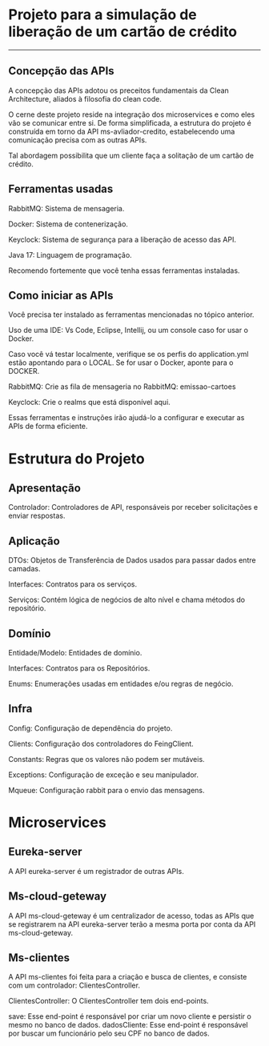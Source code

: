 # Projeto para a simulação de liberação de um cartão de crédito

---

## Concepção das APIs
A concepção das APIs adotou os preceitos fundamentais da Clean Architecture, aliados à filosofia do clean code.

O cerne deste projeto reside na integração dos microservices e como eles vão se comunicar entre si. De forma simplificada, a estrutura do projeto é construída em torno da API ms-avliador-credito, estabelecendo uma comunicação precisa com as outras APIs.

Tal abordagem possibilita que um cliente faça a solitação de um cartão de crédito.

## Ferramentas usadas
RabbitMQ: Sistema de mensageria.

Docker: Sistema de contenerização.

Keyclock: Sistema de segurança para a liberação de acesso das API.

Java 17: Linguagem de programação.

Recomendo fortemente que você tenha essas ferramentas instaladas.


## Como iniciar as APIs
Você precisa ter instalado as ferramentas mencionadas no tópico anterior. 

Uso de uma IDE: Vs Code, Eclipse, Intellij, ou um console caso for usar o Docker.

Caso você vá testar localmente, verifique se os perfis do application.yml estão apontando para o LOCAL. Se for usar o Docker, aponte para o DOCKER.

RabbitMQ: Crie as fila de mensageria no RabbitMQ: emissao-cartoes

Keyclock: Crie o realms que está disponível aqui.

Essas ferramentas e instruções irão ajudá-lo a configurar e executar as APIs de forma eficiente.

# Estrutura do Projeto
## Apresentação
Controlador: Controladores de API, responsáveis por receber solicitações e enviar respostas.

## Aplicação
DTOs: Objetos de Transferência de Dados usados para passar dados entre camadas.

Interfaces: Contratos para os serviços.

Serviços: Contém lógica de negócios de alto nível e chama métodos do repositório.

## Domínio
Entidade/Modelo: Entidades de domínio.

Interfaces: Contratos para os Repositórios.

Enums: Enumerações usadas em entidades e/ou regras de negócio.

## Infra
Config: Configuração de dependência do projeto.

Clients: Configuração dos controladores do FeingClient.

Constants: Regras que os valores não podem ser mutáveis.

Exceptions: Configuração de exceção e seu manipulador.

Mqueue: Configuração rabbit para o envio das mensagens.

# Microservices

## Eureka-server
A API eureka-server é um registrador de outras APIs.


## Ms-cloud-geteway
A API ms-cloud-geteway é um centralizador de acesso, todas as APIs que se registrarem na API eureka-server terão a mesma porta por conta da API ms-cloud-geteway.

## Ms-clientes
A API ms-clientes foi feita para a criação e busca de clientes, e consiste com um controlador: ClientesController.

ClientesController:
O ClientesController tem dois end-points.

save: Esse end-point é responsável por criar um novo cliente e persistir o mesmo no banco de dados.
dadosCliente: Esse end-point é responsável por buscar um funcionário pelo seu CPF no banco de dados.
